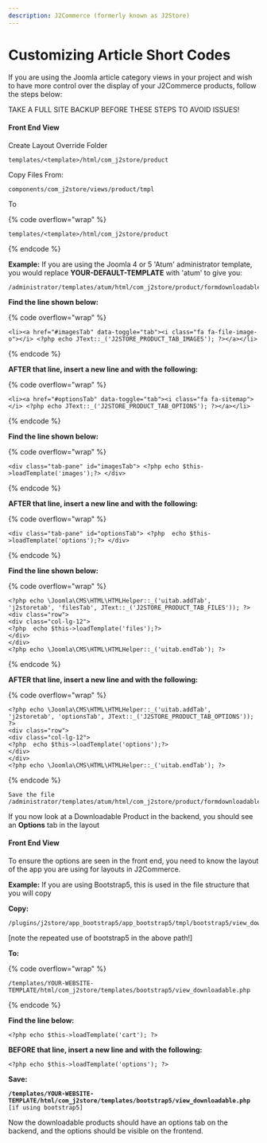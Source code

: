 ```yaml
---
description: J2Commerce (formerly known as J2Store)
---
```


# Customizing Article Short Codes

If you are using the Joomla article category views in your project and wish to have more control over the display of your J2Commerce products, follow the steps below:

TAKE A FULL SITE BACKUP BEFORE THESE STEPS TO AVOID ISSUES!

#### Front End View

Create Layout Override Folder&#x20;

```
templates/<template>/html/com_j2store/product
```

&#x20;Copy Files From:&#x20;

```
components/com_j2store/views/product/tmpl
```

&#x20;To&#x20;

{% code overflow="wrap" %}
```
templates/<template>/html/com_j2store/product
```
{% endcode %}

**Example:** If you are using the Joomla 4 or 5 'Atum' administrator template, you would replace **YOUR-DEFAULT-TEMPLATE** with 'atum' to give you:

```
/administrator/templates/atum/html/com_j2store/product/formdownloadable.php
```

**Find the line shown below:**

{% code overflow="wrap" %}
```
<li><a href="#imagesTab" data-toggle="tab"><i class="fa fa-file-image-o"></i> <?php echo JText::_('J2STORE_PRODUCT_TAB_IMAGES'); ?></a></li>
```
{% endcode %}

**AFTER that line, insert a new line and with the following:**

{% code overflow="wrap" %}
```
<li><a href="#optionsTab" data-toggle="tab"><i class="fa fa-sitemap"></i> <?php echo JText::_('J2STORE_PRODUCT_TAB_OPTIONS'); ?></a></li>
```
{% endcode %}

**Find the line shown below:**

{% code overflow="wrap" %}
```
<div class="tab-pane" id="imagesTab"> <?php echo $this->loadTemplate('images');?> </div>
```
{% endcode %}

**AFTER that line, insert a new line and with the following:**

{% code overflow="wrap" %}
```
<div class="tab-pane" id="optionsTab"> <?php  echo $this->loadTemplate('options');?> </div>
```
{% endcode %}

**Find the line shown below:**

{% code overflow="wrap" %}
```
<?php echo \Joomla\CMS\HTML\HTMLHelper::_('uitab.addTab', 'j2storetab', 'filesTab', JText::_('J2STORE_PRODUCT_TAB_FILES')); ?>
<div class="row">
<div class="col-lg-12">
<?php  echo $this->loadTemplate('files');?>
</div>
</div>
<?php echo \Joomla\CMS\HTML\HTMLHelper::_('uitab.endTab'); ?>
```
{% endcode %}

**AFTER that line, insert a new line and with the following:**

{% code overflow="wrap" %}
```
<?php echo \Joomla\CMS\HTML\HTMLHelper::_('uitab.addTab', 'j2storetab', 'optionsTab', JText::_('J2STORE_PRODUCT_TAB_OPTIONS')); ?>
<div class="row">
<div class="col-lg-12">
<?php  echo $this->loadTemplate('options');?>
</div>
</div>
<?php echo \Joomla\CMS\HTML\HTMLHelper::_('uitab.endTab'); ?>
```
{% endcode %}

```
Save the file
/administrator/templates/atum/html/com_j2store/product/formdownloadable.php
```

If you now look at a Downloadable Product in the backend, you should see an **Options** tab in the layout

#### Front End View

To ensure the options are seen in the front end, you need to know the layout of the app you are using for layouts in J2Commerce.

**Example:** If you are using Bootstrap5, this is used in the file structure that you will copy

**Copy:**

```
/plugins/j2store/app_bootstrap5/app_bootstrap5/tmpl/bootstrap5/view_downloadable.php
```

\[note the repeated use of bootstrap5 in the above path!]

**To:**

{% code overflow="wrap" %}
```
/templates/YOUR-WEBSITE-TEMPLATE/html/com_j2store/templates/bootstrap5/view_downloadable.php
```
{% endcode %}

**Find the line below:**

```
<?php echo $this->loadTemplate('cart'); ?>
```

**BEFORE that line, insert a new line and with the following:**

```
<?php echo $this->loadTemplate('options'); ?>
```

**Save:**&#x20;

<pre data-overflow="wrap"><code><strong>/templates/YOUR-WEBSITE-TEMPLATE/html/com_j2store/templates/bootstrap5/view_downloadable.php 
</strong>[if using bootstrap5]
</code></pre>

Now the downloadable products should have an options tab on the backend, and the options should be visible on the frontend.&#x20;
